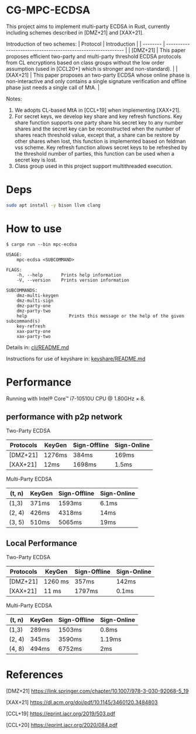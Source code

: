 # CG-MPC-ECDSA
This project aims to implement multi-party ECDSA in Rust, currently including schemes described in [DMZ+21] and  [XAX+21]. 

Introduction of two schemes:
| Protocol | Introduction                                                 |
| -------- | ------------------------------------------------------------ |
| [DMZ+21]   | This paper proposes efficient two-party and multi-party threshold ECDSA protocols from CL encryptions based on class groups without the low order assumption (used in [CCL20+] which is stronger and non-standard). |
| [XAX+21]   | This paper proposes an two-party ECDSA whose online phase is non-interactive and only contains a single signature verification and offline phase just needs a single call of MtA. |

Notes:
1. We adopts CL-based MtA in [CCL+19] when implementing [XAX+21].
2. For secret keys, we develop key share and key refresh functions. Key share function supports one party share his secret key to any number shares and the secret key can be reconstructed when the number of shares reach threshold value, except that, a share can be restore by other shares when lost, this function is implemented based on feldman vss scheme. Key refresh function allows secret keys to be refreshed by the threshold number of parties, this function can be used when a secret key is lost.
3. Class group used in this project support multithreaded execution.


# Deps

```sh
sudo apt install -y bison llvm clang
```

# How to use
```shell
$ cargo run --bin mpc-ecdsa

USAGE:
    mpc-ecdsa <SUBCOMMAND>

FLAGS:
    -h, --help       Prints help information
    -V, --version    Prints version information

SUBCOMMANDS:
    dmz-multi-keygen    
    dmz-multi-sign      
    dmz-party-one       
    dmz-party-two       
    help                Prints this message or the help of the given subcommand(s)
    key-refresh         
    xax-party-one       
    xax-party-two
```
Details in: 
[cli/README.md](cli/README.md)

Instructions for use of keyshare in:
[keyshare/README.md](keyshare/README.md)

# Performance
Running with Intel® Core™ i7-10510U CPU @ 1.80GHz × 8.
## performance with p2p network

Two-Party ECDSA 

| Protocols | KeyGen | Sign-Offline  | Sign-Online|
| ------ | ----- | ------|------|
|[DMZ+21]|  1276ms | 384ms |169ms|
|[XAX+21]|  12ms | 1698ms |1.5ms|


Multi-Party ECDSA

| (t, n)  | KeyGen | Sign-Offline   |Sign-Online|
| ------- | ------ | ------ |------|
| (1,3)   | 371ms  | 1593ms  |6.1ms |
| (2, 4)  | 426ms  | 4318ms  |14ms |
| (3, 5)  | 510ms  | 5065ms  |19ms|

## Local Performance

Two-Party ECDSA 

|Protocols| KeyGen | Sign-Offline  | Sign-Online|
| ------ | ----- | ------ |------|
|[DMZ+21]| 1260 ms | 357ms | 142ms |
|[XAX+21]| 11 ms | 1797ms | 0.1ms |


Multi-Party ECDSA

| (t, n) | KeyGen | Sign-Offline  | Sign-Online |
| ------ | ------ | ----- | ------ |
| (1,3)  | 289ms   | 1503ms | 0.8ms |
| (2, 4) | 345ms  | 3590ms | 1.19ms|
| (4, 8) | 494ms  | 6752ms | 2ms |

# References
[DMZ+21] <https://link.springer.com/chapter/10.1007/978-3-030-92068-5_19>

[XAX+21] <https://dl.acm.org/doi/pdf/10.1145/3460120.3484803>

[CCL+19] <https://eprint.iacr.org/2019/503.pdf>

[CCL+20] <https://eprint.iacr.org/2020/084.pdf>
